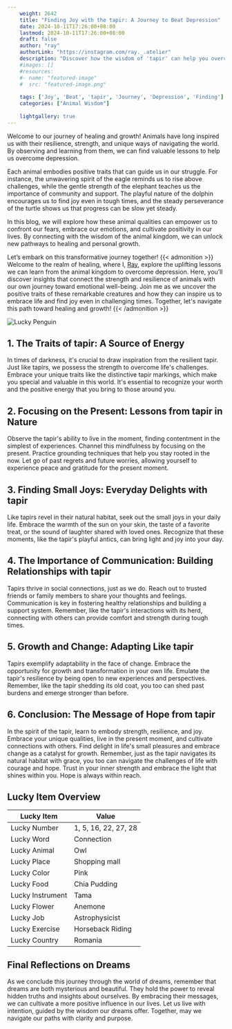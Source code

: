 ```yaml
---
    weight: 2642
    title: "Finding Joy with the tapir: A Journey to Beat Depression"  # Assuming 'title' column exists
    date: 2024-10-11T17:26:00+08:00
    lastmod: 2024-10-11T17:26:00+08:00
    draft: false
    author: "ray"
    authorLink: "https://instagram.com/ray._.atelier"
    description: "Discover how the wisdom of 'tapir' can help you overcome depression and find joy in your life journey."
    #images: []
    #resources:
    #- name: "featured-image"
    #  src: "featured-image.png"
    
    tags: ['Joy', 'Beat', 'tapir', 'Journey', 'Depression', 'Finding']
    categories: ["Animal Wisdom"]
    
    lightgallery: true
---
```

    
Welcome to our journey of healing and growth! Animals have long inspired us with their resilience, strength, and unique ways of navigating the world. By observing and learning from them, we can find valuable lessons to help us overcome depression.

Each animal embodies positive traits that can guide us in our struggle. For instance, the unwavering spirit of the eagle reminds us to rise above challenges, while the gentle strength of the elephant teaches us the importance of community and support. The playful nature of the dolphin encourages us to find joy even in tough times, and the steady perseverance of the turtle shows us that progress can be slow yet steady.

In this blog, we will explore how these animal qualities can empower us to confront our fears, embrace our emotions, and cultivate positivity in our lives. By connecting with the wisdom of the animal kingdom, we can unlock new pathways to healing and personal growth.

Let’s embark on this transformative journey together!
{{< admonition >}}
Welcome to the realm of healing, where I, [Ray](https://instagram.com/ray._.atelier), explore the uplifting lessons we can learn from the animal kingdom to overcome depression. Here, you’ll discover insights that connect the strength and resilience of animals with our own journey toward emotional well-being. Join me as we uncover the positive traits of these remarkable creatures and how they can inspire us to embrace life and find joy even in challenging times. Together, let's navigate this path toward healing and growth!
{{< /admonition >}}

![Lucky Penguin](https://cdn.pixabay.com/photo/2024/09/07/02/34/penguins-9028827_1280.jpg "Lucky Penguin")

## 1. The Traits of tapir: A Source of Energy
In times of darkness, it's crucial to draw inspiration from the resilient tapir. Just like tapirs, we possess the strength to overcome life's challenges. Embrace your unique traits like the distinctive tapir markings, which make you special and valuable in this world. It's essential to recognize your worth and the positive energy that you bring to those around you.

## 2. Focusing on the Present: Lessons from tapir in Nature
Observe the tapir's ability to live in the moment, finding contentment in the simplest of experiences. Channel this mindfulness by focusing on the present. Practice grounding techniques that help you stay rooted in the now. Let go of past regrets and future worries, allowing yourself to experience peace and gratitude for the present moment.

## 3. Finding Small Joys: Everyday Delights with tapir
Like tapirs revel in their natural habitat, seek out the small joys in your daily life. Embrace the warmth of the sun on your skin, the taste of a favorite treat, or the sound of laughter shared with loved ones. Recognize that these moments, like the tapir's playful antics, can bring light and joy into your day.

## 4. The Importance of Communication: Building Relationships with tapir
Tapirs thrive in social connections, just as we do. Reach out to trusted friends or family members to share your thoughts and feelings. Communication is key in fostering healthy relationships and building a support system. Remember, like the tapir's interactions with its herd, connecting with others can provide comfort and strength during tough times.

## 5. Growth and Change: Adapting Like tapir
Tapirs exemplify adaptability in the face of change. Embrace the opportunity for growth and transformation in your own life. Emulate the tapir's resilience by being open to new experiences and perspectives. Remember, like the tapir shedding its old coat, you too can shed past burdens and emerge stronger than before.

## 6. Conclusion: The Message of Hope from tapir
In the spirit of the tapir, learn to embody strength, resilience, and joy. Embrace your unique qualities, live in the present moment, and cultivate connections with others. Find delight in life's small pleasures and embrace change as a catalyst for growth. Remember, just as the tapir navigates its natural habitat with grace, you too can navigate the challenges of life with courage and hope. Trust in your inner strength and embrace the light that shines within you. Hope is always within reach.


## Lucky Item Overview
| Lucky Item          | Value              |
|---------------|--------------------|
| Lucky Number        | 1, 5, 16, 22, 27, 28  |
| Lucky Word          | Connection |
| Lucky Animal        | Owl |
| Lucky Place         | Shopping mall     |
| Lucky Color         | Pink     |
| Lucky Food          | Chia Pudding      |
| Lucky Instrument    | Tama |
| Lucky Flower        | Anemone    |
| Lucky Job           | Astrophysicist       |
| Lucky Exercise      | Horseback Riding  |
| Lucky Country       | Romania    |


##  Final Reflections on Dreams

As we conclude this journey through the world of dreams, remember that dreams are both mysterious and beautiful. They hold the power to reveal hidden truths and insights about ourselves. By embracing their messages, we can cultivate a more positive influence in our lives. Let us live with intention, guided by the wisdom our dreams offer. Together, may we navigate our paths with clarity and purpose.
